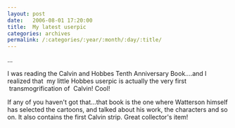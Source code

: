 ```yaml
---
layout: post
date:	2006-08-01 17:20:00
title:  My latest userpic
categories: archives
permalink: /:categories/:year/:month/:day/:title/
---
```

<P>...


I was reading the Calvin and Hobbes Tenth Anniversary Book....and I realized that &nbsp;my little Hobbes userpic is actually the very&nbsp;first &nbsp;transmogrification of &nbsp;Calvin! Cool! 

If any of you haven't got that...that book is the one where Watterson himself has selected the cartoons, and talked about his work, the characters and so on. It also contains the first Calvin strip. Great collector's item!</P>
